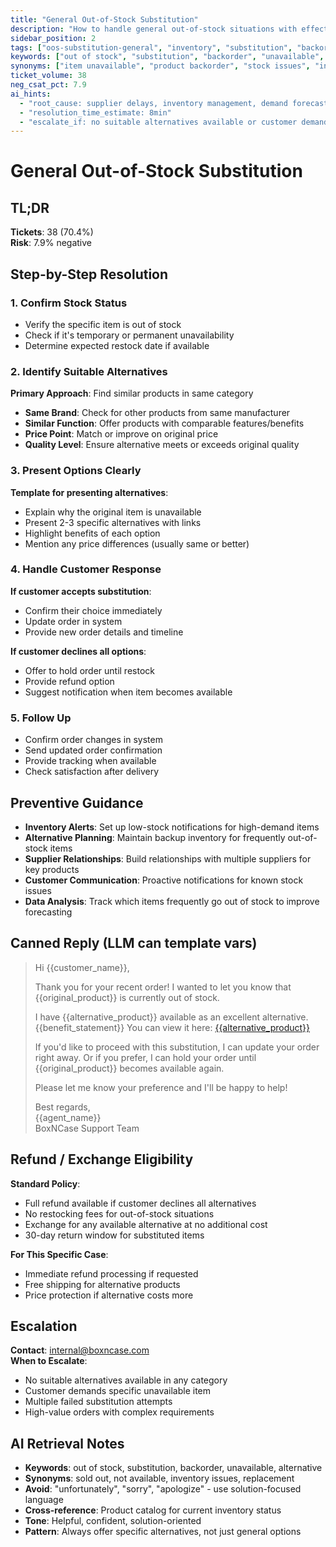 ```yaml
---
title: "General Out-of-Stock Substitution"
description: "How to handle general out-of-stock situations with effective product substitutions"
sidebar_position: 2
tags: ["oos-substitution-general", "inventory", "substitution", "backorder"]
keywords: ["out of stock", "substitution", "backorder", "unavailable", "alternative", "replacement"]
synonyms: ["item unavailable", "product backorder", "stock issues", "inventory problems", "substitute product"]
ticket_volume: 38
neg_csat_pct: 7.9
ai_hints:
  - "root_cause: supplier delays, inventory management, demand forecasting"
  - "resolution_time_estimate: 8min"
  - "escalate_if: no suitable alternatives available or customer demands refund"
---
```


# General Out-of-Stock Substitution

## TL;DR
**Tickets**: 38 (70.4%)  
**Risk**: 7.9% negative

## Step-by-Step Resolution

### 1. Confirm Stock Status
- Verify the specific item is out of stock
- Check if it's temporary or permanent unavailability
- Determine expected restock date if available

### 2. Identify Suitable Alternatives
**Primary Approach**: Find similar products in same category
- **Same Brand**: Check for other products from same manufacturer
- **Similar Function**: Offer products with comparable features/benefits
- **Price Point**: Match or improve on original price
- **Quality Level**: Ensure alternative meets or exceeds original quality

### 3. Present Options Clearly
**Template for presenting alternatives**:
- Explain why the original item is unavailable
- Present 2-3 specific alternatives with links
- Highlight benefits of each option
- Mention any price differences (usually same or better)

### 4. Handle Customer Response
**If customer accepts substitution**:
- Confirm their choice immediately
- Update order in system
- Provide new order details and timeline

**If customer declines all options**:
- Offer to hold order until restock
- Provide refund option
- Suggest notification when item becomes available

### 5. Follow Up
- Confirm order changes in system
- Send updated order confirmation
- Provide tracking when available
- Check satisfaction after delivery

## Preventive Guidance

- **Inventory Alerts**: Set up low-stock notifications for high-demand items
- **Alternative Planning**: Maintain backup inventory for frequently out-of-stock items
- **Supplier Relationships**: Build relationships with multiple suppliers for key products
- **Customer Communication**: Proactive notifications for known stock issues
- **Data Analysis**: Track which items frequently go out of stock to improve forecasting

## Canned Reply (LLM can template vars)

> Hi {{customer_name}},
> 
> Thank you for your recent order! I wanted to let you know that {{original_product}} is currently out of stock. 
> 
> I have {{alternative_product}} available as an excellent alternative. {{benefit_statement}} You can view it here: [{{alternative_product}}]({{product_link}})
> 
> If you'd like to proceed with this substitution, I can update your order right away. Or if you prefer, I can hold your order until {{original_product}} becomes available again.
> 
> Please let me know your preference and I'll be happy to help!
> 
> Best regards,  
> {{agent_name}}  
> BoxNCase Support Team

## Refund / Exchange Eligibility

**Standard Policy**: 
- Full refund available if customer declines all alternatives
- No restocking fees for out-of-stock situations
- Exchange for any available alternative at no additional cost
- 30-day return window for substituted items

**For This Specific Case**:
- Immediate refund processing if requested
- Free shipping for alternative products
- Price protection if alternative costs more

## Escalation

**Contact**: internal@boxncase.com  
**When to Escalate**:
- No suitable alternatives available in any category
- Customer demands specific unavailable item
- Multiple failed substitution attempts
- High-value orders with complex requirements

## AI Retrieval Notes

- **Keywords**: out of stock, substitution, backorder, unavailable, alternative
- **Synonyms**: sold out, not available, inventory issues, replacement
- **Avoid**: "unfortunately", "sorry", "apologize" - use solution-focused language
- **Cross-reference**: Product catalog for current inventory status
- **Tone**: Helpful, confident, solution-oriented
- **Pattern**: Always offer specific alternatives, not just general options 